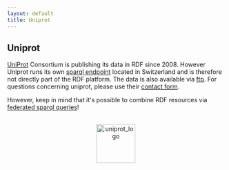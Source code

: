 ```yaml
---
layout: default
title: Uniprot
---
```

## Uniprot
[UniProt](http://www.uniprot.org/) Consortium is publishing its data in RDF since 2008. However Uniprot runs its own [sparql endpoint](http://sparql.uniprot.org/sparql) located in Switzerland and is therefore not directly part of the RDF platform. The data is also available via [ftp](ftp://ftp.uniprot.org/pub/databases/uniprot/current_release/rdf/). For questions concerning uniprot, please use their [contact form](http://www.uniprot.org/contact).

However, keep in mind that it's possible to combine RDF resources via [federated sparql queries](https://www.w3.org/TR/sparql11-federated-query/)!

<br>
<div style="text-align: center">
<img class="hideLink" src="/rdf/static/logos/uniprot_logo.svg" alt="uniprot_logo" height="90" width="90">
</div>
